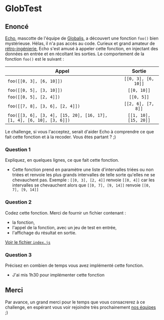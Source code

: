 # GlobTest


## Enoncé

[Echo](https://www.instagram.com/globalisecho/?hl=fr), mascotte de l'équipe de [Globalis](https://www.globalis-ms.com/), a découvert une fonction `foo()` bien mystérieuse. Hélas, il n'a pas accès au code. Curieux et grand amateur de [rétro-ingénierie](https://fr.wikipedia.org/wiki/R%C3%A9tro-ing%C3%A9nierie), Echo s'est amusé à appeler cette fonction, en injectant des données en entrée et en récoltant les sorties. Le comportement de la fonction `foo()` est le suivant :

|  Appel     |  Sortie     |
| ---   |:-:    |
| `foo([[0, 3], [6, 10]])` | `[[0, 3], [6, 10]]` |
| `foo([[0, 5], [3, 10]])` | `[[0, 10]]` |
| `foo([[0, 5], [2, 4]])` | `[[0, 5]]` |
| `foo([[7, 8], [3, 6], [2, 4]])` | `[[2, 6], [7, 8]]` |
| `foo([[3, 6], [3, 4], [15, 20], [16, 17], [1, 4], [6, 10], [3, 6]])` | `[[1, 10], [15, 20]]` |

Le challenge, si vous l'acceptez, serait d'aider Echo à comprendre ce que fait cette fonction et à la recoder. Vous êtes partant ? ;)

### Question 1

Expliquez, en quelques lignes, ce que fait cette fonction.

- Cette fonction prend en paramètre une liste d'intervalles triées ou non triées et renvoie les plus grands intervalles de telle sorte qu'elles ne se chevauchent pas.
Exemple : `[[0, 3], [2, 4]]` renvoie `[[0, 4]]` car les intervalles se chevauchent alors que `[[0, 7], [9, 14]]` renvoie `[[0, 7], [9, 14]]`
### Question 2

Codez cette fonction.
Merci de fournir un fichier contenant :

- la fonction, 
- l'appel de la fonction, avec un jeu de test en entrée,
- l'affichage du résultat en sortie.

<ins>Voir le fichier `index.js`</ins>

### Question 3

Précisez en combien de temps vous avez implémenté cette fonction.
- J'ai mis 1h30 pour implémenter cette fonction
## Merci

Par avance, un grand merci pour le temps que vous consacrerez à ce challenge, en espérant vous voir rejoindre très prochainement [nos équipes](https://www.globalis-ms.com/jobs/) ;) 